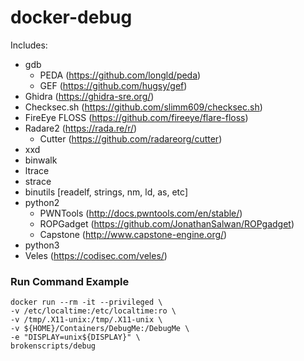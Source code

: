 # docker-debug
Includes:
- gdb 
    - PEDA (https://github.com/longld/peda)
    - GEF (https://github.com/hugsy/gef)
- Ghidra (https://ghidra-sre.org/)
- Checksec.sh (https://github.com/slimm609/checksec.sh)
- FireEye FLOSS (https://github.com/fireeye/flare-floss)
- Radare2 (https://rada.re/r/) 
    - Cutter (https://github.com/radareorg/cutter)
- xxd  
- binwalk
- ltrace
- strace
- binutils [readelf, strings, nm, ld, as, etc]
- python2 
    - PWNTools (http://docs.pwntools.com/en/stable/) 
    - ROPGadget (https://github.com/JonathanSalwan/ROPgadget)
    - Capstone (http://www.capstone-engine.org/) 
- python3
- Veles (https://codisec.com/veles/)

### Run Command Example
```
docker run --rm -it --privileged \
-v /etc/localtime:/etc/localtime:ro \
-v /tmp/.X11-unix:/tmp/.X11-unix \
-v ${HOME}/Containers/DebugMe:/DebugMe \
-e "DISPLAY=unix${DISPLAY}" \
brokenscripts/debug
```

